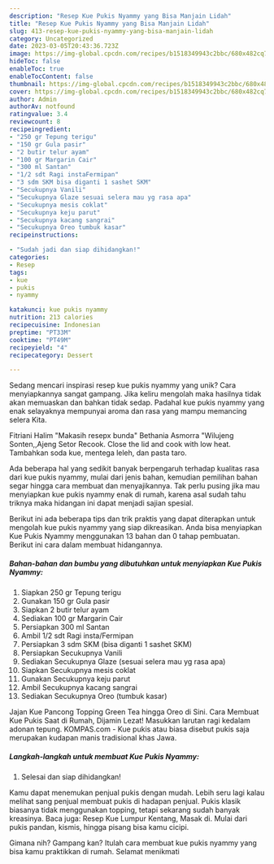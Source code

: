 ```yaml
---
description: "Resep Kue Pukis Nyammy yang Bisa Manjain Lidah"
title: "Resep Kue Pukis Nyammy yang Bisa Manjain Lidah"
slug: 413-resep-kue-pukis-nyammy-yang-bisa-manjain-lidah
category: Uncategorized
date: 2023-03-05T20:43:36.723Z
image: https://img-global.cpcdn.com/recipes/b1518349943c2bbc/680x482cq70/kue-pukis-nyammy-foto-resep-utama.jpg
hideToc: false
enableToc: true
enableTocContent: false
thumbnail: https://img-global.cpcdn.com/recipes/b1518349943c2bbc/680x482cq70/kue-pukis-nyammy-foto-resep-utama.jpg
cover: https://img-global.cpcdn.com/recipes/b1518349943c2bbc/680x482cq70/kue-pukis-nyammy-foto-resep-utama.jpg
author: Admin
authorAv: notfound
ratingvalue: 3.4
reviewcount: 8
recipeingredient:
- "250 gr Tepung terigu"
- "150 gr Gula pasir"
- "2 butir telur ayam"
- "100 gr Margarin Cair"
- "300 ml Santan"
- "1/2 sdt Ragi instaFermipan"
- "3 sdm SKM bisa diganti 1 sashet SKM"
- "Secukupnya Vanili"
- "Secukupnya Glaze sesuai selera mau yg rasa apa"
- "Secukupnya mesis coklat"
- "Secukupnya keju parut"
- "Secukupnya kacang sangrai"
- "Secukupnya Oreo tumbuk kasar"
recipeinstructions:

- "Sudah jadi dan siap dihidangkan!"
categories:
- Resep
tags:
- kue
- pukis
- nyammy

katakunci: kue pukis nyammy 
nutrition: 213 calories
recipecuisine: Indonesian
preptime: "PT33M"
cooktime: "PT49M"
recipeyield: "4"
recipecategory: Dessert

---
```





Sedang mencari inspirasi resep kue pukis nyammy yang unik? Cara menyiapkannya sangat gampang. Jika keliru mengolah maka hasilnya tidak akan memuaskan dan bahkan tidak sedap. Padahal kue pukis nyammy yang enak selayaknya mempunyai aroma dan rasa yang mampu memancing selera Kita.





Fitriani Halim &#34;Makasih resepx bunda&#34; Bethania Asmorra &#34;Wilujeng Sonten,,Ajeng Setor Recook. Close the lid and cook with low heat. Tambahkan soda kue, mentega leleh, dan pasta taro.

Ada beberapa hal yang sedikit banyak berpengaruh terhadap kualitas rasa dari kue pukis nyammy, mulai dari jenis bahan, kemudian pemilihan bahan segar hingga cara membuat dan menyajikannya. Tak perlu pusing jika mau menyiapkan kue pukis nyammy enak di rumah, karena asal sudah tahu triknya maka hidangan ini dapat menjadi sajian spesial.






Berikut ini ada beberapa tips dan trik praktis yang dapat diterapkan untuk mengolah kue pukis nyammy yang siap dikreasikan. Anda bisa menyiapkan Kue Pukis Nyammy menggunakan 13 bahan dan 0 tahap pembuatan. Berikut ini cara dalam membuat hidangannya.

<!--inarticleads1-->

##### Bahan-bahan dan bumbu yang dibutuhkan untuk menyiapkan Kue Pukis Nyammy:

1. Siapkan 250 gr Tepung terigu
1. Gunakan 150 gr Gula pasir
1. Siapkan 2 butir telur ayam
1. Sediakan 100 gr Margarin Cair
1. Persiapkan 300 ml Santan
1. Ambil 1/2 sdt Ragi insta/Fermipan
1. Persiapkan 3 sdm SKM (bisa diganti 1 sashet SKM)
1. Persiapkan Secukupnya Vanili
1. Sediakan Secukupnya Glaze (sesuai selera mau yg rasa apa)
1. Siapkan Secukupnya mesis coklat
1. Gunakan Secukupnya keju parut
1. Ambil Secukupnya kacang sangrai
1. Sediakan Secukupnya Oreo (tumbuk kasar)


Jajan Kue Pancong Topping Green Tea hingga Oreo di Sini. Cara Membuat Kue Pukis Saat di Rumah, Dijamin Lezat! Masukkan larutan ragi kedalam adonan tepung. KOMPAS.com - Kue pukis atau biasa disebut pukis saja merupakan kudapan manis tradisional khas Jawa. 

<!--inarticleads2-->

##### Langkah-langkah untuk membuat Kue Pukis Nyammy:


1. Selesai dan siap dihidangkan!

Kamu dapat menemukan penjual pukis dengan mudah. Lebih seru lagi kalau melihat sang penjual membuat pukis di hadapan penjual. Pukis klasik biasanya tidak menggunakan topping, tetapi sekarang sudah banyak kreasinya. Baca juga: Resep Kue Lumpur Kentang, Masak di. Mulai dari pukis pandan, kismis, hingga pisang bisa kamu cicipi. 

Gimana nih? Gampang kan? Itulah cara membuat kue pukis nyammy yang bisa kamu praktikkan di rumah. Selamat menikmati
